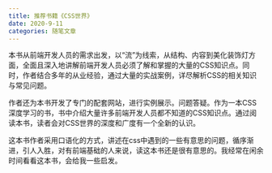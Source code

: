 ```yaml
---
title: 推荐书籍《CSS世界》
date: 2020-9-11
categories: 随笔文章
---
```


本书从前端开发人员的需求出发，以“流”为线索，从结构、内容到美化装饰灯方面，全面且深入地讲解前端开发人员必须了解和掌握的大量的CSS知识点。同时，作者结合多年的从业经验，通过大量的实战案例，详尽解析CSS的相关知识与常见问题。
<!-- more -->
作者还为本书开发了专门的配套网站，进行实例展示。问题答疑。作为一本CSS深度学习的书，书中介绍大量许多前端开发人员都不知道的CSS知识点。通过阅读本书，读者会对CSS世界的深度和广度有一个全新的认识。

这本书作者采用口语化的方式，讲述在css中遇到的一些有意思的问题，循序渐进，引人入胜，对有前端基础的人来说，读这本书还是很有意思的。我经常在闲余时间看看这本书，会给我一些启发。
